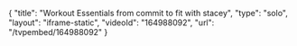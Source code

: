 {
    "title": "Workout Essentials from commit to fit with stacey",
    "type": "solo",
    "layout": "iframe-static",
    "videoId": "164988092",
    "url": "\/tvpembed\/164988092"
}